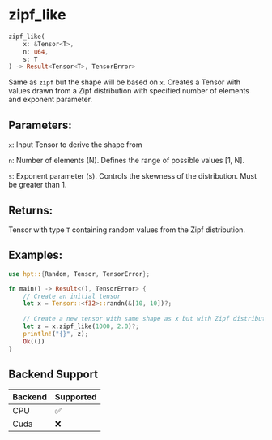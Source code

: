# zipf_like
```rust
zipf_like(
    x: &Tensor<T>,
    n: u64,
    s: T
) -> Result<Tensor<T>, TensorError>
```
Same as `zipf` but the shape will be based on `x`. Creates a Tensor with values drawn from a Zipf distribution with specified number of elements and exponent parameter.

## Parameters:
`x`: Input Tensor to derive the shape from

`n`: Number of elements (N). Defines the range of possible values [1, N].

`s`: Exponent parameter (s). Controls the skewness of the distribution. Must be greater than 1.

## Returns:
Tensor with type `T` containing random values from the Zipf distribution.

## Examples:
```rust
use hpt::{Random, Tensor, TensorError};

fn main() -> Result<(), TensorError> {
    // Create an initial tensor
    let x = Tensor::<f32>::randn(&[10, 10])?;
    
    // Create a new tensor with same shape as x but with Zipf distribution
    let z = x.zipf_like(1000, 2.0)?;
    println!("{}", z);
    Ok(())
}
```
## Backend Support
| Backend | Supported |
|---------|-----------|
| CPU     | ✅         |
| Cuda    | ❌        |